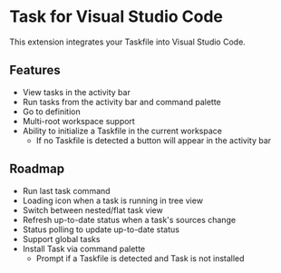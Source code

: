# Task for Visual Studio Code

This extension integrates your Taskfile into Visual Studio Code.

## Features

- View tasks in the activity bar
- Run tasks from the activity bar and command palette
- Go to definition
- Multi-root workspace support
- Ability to initialize a Taskfile in the current workspace
  - If no Taskfile is detected a button will appear in the activity bar

## Roadmap

- Run last task command
- Loading icon when a task is running in tree view
- Switch between nested/flat task view
- Refresh up-to-date status when a task's sources change
- Status polling to update up-to-date status
- Support global tasks
- Install Task via command palette
  - Prompt if a Taskfile is detected and Task is not installed

